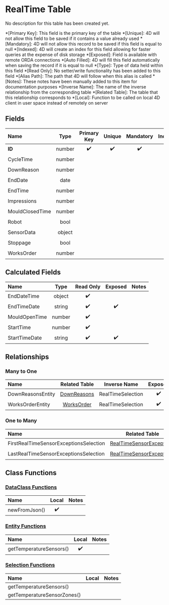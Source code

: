 ﻿# RealTime Table
No description for this table has been created yet.

*[Primary Key]: This field is the primary key of the table
*[Unique]: 4D will not allow this field to be saved if it contains a value already used
*[Mandatory]: 4D will not allow this record to be saved if this field is equal to null
*[Indexed]: 4D will create an index for this field allowing for faster queries at the expense of disk storage
*[Exposed]: Field is available with remote ORDA connections
*[Auto Filled]: 4D will fill this field automatically when saving the record if it is equal to null
*[Type]: Type of data held within this field
*[Read Only]: No setter/write functionality has been added to this field
*[Alias Path]: The path that 4D will follow when this alias is called
*[Notes]: These notes have been manually added to this item for documentation purposes
*[Inverse Name]: The name of the inverse relationship from the corresponding table
*[Related Table]: The table that this relationship corresponds to
*[Local]: Function to be called on local 4D client in user space instead of remotely on server
## Fields

|Name|Type|Primary Key|Unique|Mandatory|Indexed|Exposed|Auto Filled|Notes|
|:---|:---:|:---:|:---:|:---:|:---:|:---:|:---:|:---:|
|**ID**|number|✔️|✔️|✔️|✔️|✔️|✔️||
|CycleTime|number|||||✔️|||
|DownReason|number||||✔️|✔️|||
|EndDate|date||||✔️|✔️|||
|EndTime|number|||||✔️|||
|Impressions|number|||||✔️|||
|MouldClosedTime|number|||||✔️|||
|Robot|bool||||✔️|✔️|||
|SensorData|object|||||✔️|||
|Stoppage|bool||||✔️|✔️|||
|WorksOrder|number||||✔️|✔️|||

## Calculated Fields

|Name|Type|Read Only|Exposed|Notes|
|:---|:---:|:---:|:---:|:---:|
|EndDateTime|object|✔️|||
|EndTimeDate|string|✔️|✔️||
|MouldOpenTime|number|✔️|||
|StartTime|number|✔️|||
|StartTimeDate|string|✔️|✔️||

## Relationships
### Many to One

|Name|Related Table|Inverse Name|Exposed|Notes|
|:---|:---:|:---:|:---:|:---:|
|DownReasonsEntity|[DownReasons](DownReasons.md)|RealTimeSelection|✔️||
|WorksOrderEntity|[WorksOrder](WorksOrder.md)|RealTimeSelection|✔️||

### One to Many

|Name|Related Table|Inverse Name|Exposed|Notes|
|:---|:---:|:---:|:---:|:---:|
|FirstRealTimeSensorExceptionsSelection|[RealTimeSensorExceptions](RealTimeSensorExceptions.md)|FirstRealTimeEntity|✔️||
|LastRealTimeSensorExceptionsSelection|[RealTimeSensorExceptions](RealTimeSensorExceptions.md)|LastRealTimeEntity|✔️||

## Class Functions

### [DataClass Functions](https://github.com/synthotec/SynthoTec-4D/blob/main/Project/Sources/Classes/RealTime.4dm)

|Name|Local|Notes|
|:---|:---:|:---:|
|newFromJson()|✔️||

### [Entity Functions](https://github.com/synthotec/SynthoTec-4D/blob/main/Project/Sources/Classes/RealTimeEntity.4dm)

|Name|Local|Notes|
|:---|:---:|:---:|
|getTemperatureSensors()|✔️||

### [Selection Functions](https://github.com/synthotec/SynthoTec-4D/blob/main/Project/Sources/Classes/RealTimeSelection.4dm)

|Name|Local|Notes|
|:---|:---:|:---:|
|getTemperatureSensors()|||
|getTemperatureSensorZones()|||